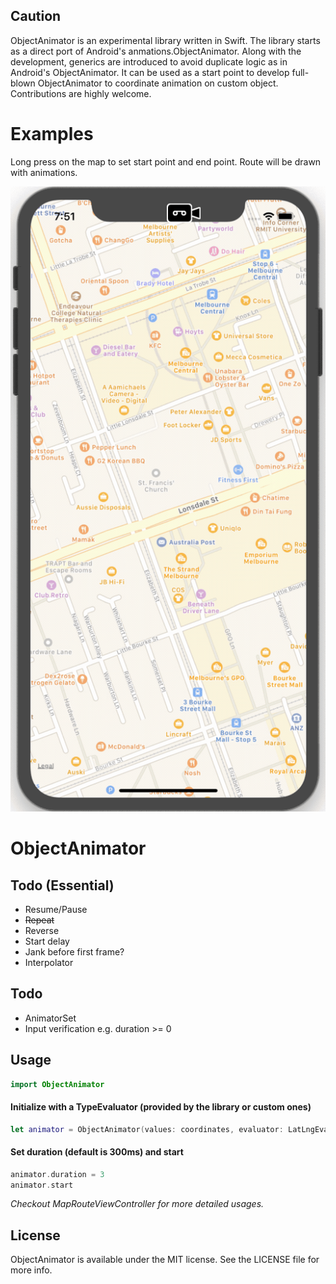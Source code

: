## Caution
ObjectAnimator is an experimental library written in Swift. The library starts as a direct port of Android's anmations.ObjectAnimator. Along with the development, generics are introduced to avoid duplicate logic as in Android's ObjectAnimator. It can be used as a start point to develop full-blown ObjectAnimator to coordinate animation on custom object. Contributions are highly welcome.

# Examples
Long press on the map to set start point and end point. Route will be drawn with animations.

![](./Art/map-route.gif)


# ObjectAnimator

## Todo (Essential)

* Resume/Pause
* ~~Repeat~~
* Reverse
* Start delay
* Jank before first frame?
* Interpolator

## Todo

* AnimatorSet
* Input verification e.g. duration >= 0

## Usage
```Swift
import ObjectAnimator
```

#### Initialize with a TypeEvaluator (provided by the library or custom ones)
```swift
let animator = ObjectAnimator(values: coordinates, evaluator: LatLngEvaluator())
```

#### Set duration (default is 300ms) and start
```swift    
animator.duration = 3
animator.start
```
_Checkout MapRouteViewController for more detailed usages._


## License

ObjectAnimator is available under the MIT license. See the LICENSE file for more info.
